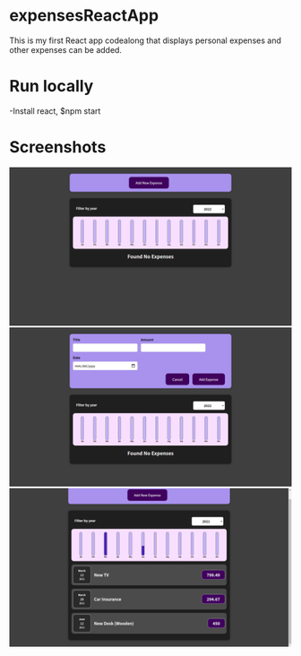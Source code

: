 # expensesReactApp
This is my first React app codealong that displays personal expenses and other expenses can be added.
# Run locally
-Install react, 
$npm start
# Screenshots

![](Images/Screenshot%20(102).png)
![](Images/Screenshot%20(103).png)
![](Images/Screenshot%20(104).png)
